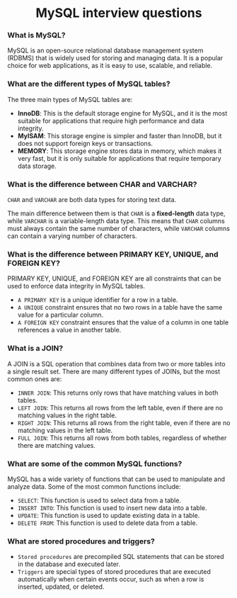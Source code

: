 <h1 align="center">MySQL interview questions</h1>

### What is MySQL?

MySQL is an open-source relational database management system (RDBMS) that is widely used for storing and managing data. It is a popular choice for web applications, as it is easy to use, scalable, and reliable.

###  What are the different types of MySQL tables?

The three main types of MySQL tables are:

- **InnoDB**: This is the default storage engine for MySQL, and it is the most suitable for applications that require high performance and data integrity.
- **MyISAM**: This storage engine is simpler and faster than InnoDB, but it does not support foreign keys or transactions.
- **MEMORY**: This storage engine stores data in memory, which makes it very fast, but it is only suitable for applications that require temporary data storage.

### What is the difference between CHAR and VARCHAR?

``CHAR`` and ``VARCHAR`` are both data types for storing text data. 

The main difference between them is that ``CHAR`` is a **fixed-length** data type, while ``VARCHAR`` is a variable-length data type. This means that ``CHAR`` columns must always contain the same number of characters, while ``VARCHAR`` columns can contain a varying number of characters.

### What is the difference between PRIMARY KEY, UNIQUE, and FOREIGN KEY?

PRIMARY KEY, UNIQUE, and FOREIGN KEY are all constraints that can be used to enforce data integrity in MySQL tables. 

- ``A PRIMARY KEY`` is a unique identifier for a row in a table. 
- ``A UNIQUE`` constraint ensures that no two rows in a table have the same value for a particular column. 
- ``A FOREIGN KEY`` constraint ensures that the value of a column in one table references a value in another table.

### What is a JOIN?

A JOIN is a SQL operation that combines data from two or more tables into a single result set. There are many different types of JOINs, but the most common ones are:

- ``INNER JOIN``: This returns only rows that have matching values in both tables.
- ``LEFT JOIN``: This returns all rows from the left table, even if there are no matching values in the right table.
- ``RIGHT JOIN``: This returns all rows from the right table, even if there are no matching values in the left table.
- ``FULL JOIN``: This returns all rows from both tables, regardless of whether there are matching values.

### What are some of the common MySQL functions?

MySQL has a wide variety of functions that can be used to manipulate and analyze data. Some of the most common functions include:

- ``SELECT``: This function is used to select data from a table.
- ``INSERT INTO``: This function is used to insert new data into a table.
- ``UPDATE``: This function is used to update existing data in a table.
- ``DELETE FROM``: This function is used to delete data from a table.

### What are stored procedures and triggers?

- ``Stored procedures`` are precompiled SQL statements that can be stored in the database and executed later. 
- ``Triggers`` are special types of stored procedures that are executed automatically when certain events occur, such as when a row is inserted, updated, or deleted.

### 


